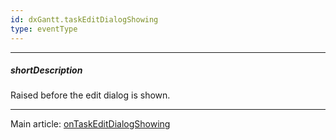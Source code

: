 ```yaml
---
id: dxGantt.taskEditDialogShowing
type: eventType
---
```

---
##### shortDescription
Raised before the edit dialog is shown.

---
Main article: [onTaskEditDialogShowing](/Documentation/ApiReference/UI_Components/dxGantt/Configuration/#onTaskEditDialogShowing)